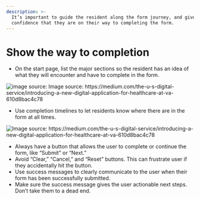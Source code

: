 ```yaml
---
description: >-
  It’s important to guide the resident along the form journey, and give them
  confidence that they are on their way to completing the form.
---
```


# Show the way to completion

* On the start page, list the major sections so the resident has an idea of what they will encounter and have to complete in the form.

![image source: Image source: https://medium.com/the-u-s-digital-service/introducing-a-new-digital-application-for-healthcare-at-va-610d8bac4c78 ](https://lh4.googleusercontent.com/co9NIuguRd_r9aNNteZb-M5tFarQ4tbpi5ZxLu85qSexK9I2wHmk8TPbtN1jYG6Zm83VToKFvu3IyZ0_Y0_RPjOJHhm_Gm1gDv0fx1Rb-MUuvPHJvmTFFGgXZd8XEcnksHgMAw_m)

* Use completion timelines to let residents know where there are in the form at all times. 

![Image source: https://medium.com/the-u-s-digital-service/introducing-a-new-digital-application-for-healthcare-at-va-610d8bac4c78 ](https://lh3.googleusercontent.com/WlM1PbmIcYmHEsYQ_KK90vCBHVp30wX3qrrBrHPfX0n5KaYX8mUpPbvE0zGKz-lQ2YT2y3pdByOmMm2n3TFItMt_TZ0DV-Cb-fdnqo4F87aW3iW4dsQd9qViBGCADLwXQWlfnaEj)



* Always have a button that allows the user to complete or continue the form, like “Submit” or “Next.”
* Avoid “Clear,” “Cancel,” and “Reset” buttons. This can frustrate user if they accidentally hit the button. 
* Use success messages to clearly communicate to the user when their form has been successfully submitted.
* Make sure the success message gives the user actionable next steps. Don’t take them to a dead end. 

